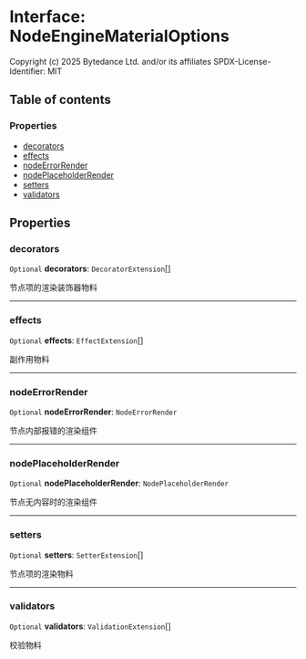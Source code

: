 # Interface: NodeEngineMaterialOptions

Copyright (c) 2025 Bytedance Ltd. and/or its affiliates
SPDX-License-Identifier: MIT

## Table of contents

### Properties

* [decorators](/en/auto-docs/editor/interfaces/NodeEngineMaterialOptions.md#decorators)
* [effects](/en/auto-docs/editor/interfaces/NodeEngineMaterialOptions.md#effects)
* [nodeErrorRender](/en/auto-docs/editor/interfaces/NodeEngineMaterialOptions.md#nodeerrorrender)
* [nodePlaceholderRender](/en/auto-docs/editor/interfaces/NodeEngineMaterialOptions.md#nodeplaceholderrender)
* [setters](/en/auto-docs/editor/interfaces/NodeEngineMaterialOptions.md#setters)
* [validators](/en/auto-docs/editor/interfaces/NodeEngineMaterialOptions.md#validators)

## Properties

### decorators

`Optional` **decorators**: `DecoratorExtension`\[]

节点项的渲染装饰器物料

***

### effects

`Optional` **effects**: `EffectExtension`\[]

副作用物料

***

### nodeErrorRender

`Optional` **nodeErrorRender**: `NodeErrorRender`

节点内部报错的渲染组件

***

### nodePlaceholderRender

`Optional` **nodePlaceholderRender**: `NodePlaceholderRender`

节点无内容时的渲染组件

***

### setters

`Optional` **setters**: `SetterExtension`\[]

节点项的渲染物料

***

### validators

`Optional` **validators**: `ValidationExtension`\[]

校验物料
